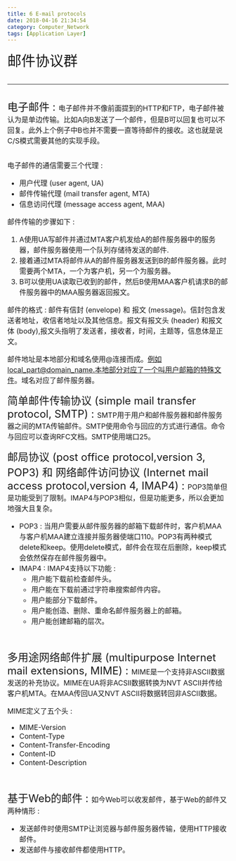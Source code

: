 ```yaml
---
title: 6 E-mail protocols
date: 2018-04-16 21:34:54
category: Computer_Network
tags: [Application Layer]
---
```

<font size=6>邮件协议群
<!--more-->

---
<font size=5>电子邮件 : 
<font size=3>电子邮件并不像前面提到的HTTP和FTP，电子邮件被认为是单边传输。比如A向B发送了一个邮件，但是B可以回复也可以不回复。此外上个例子中B也并不需要一直等待邮件的接收。这也就是说C/S模式需要其他的实现手段。

电子邮件的通信需要三个代理 : 
- 用户代理 (user agent, UA)
- 邮件传输代理 (mail transfer agent, MTA)
- 信息访问代理 (message access agent, MAA)

邮件传输的步骤如下 : 
1. A使用UA写邮件并通过MTA客户机发给A的邮件服务器中的服务器，邮件服务器使用一个队列存储待发送的邮件.
2. 接着通过MTA将邮件从A的邮件服务器发送到B的邮件服务器。此时需要两个MTA，一个为客户机，另一个为服务器。
3. B可以使用UA读取已收到的邮件，然后B使用MAA客户机请求B的邮件服务器中的MAA服务器返回报文。

邮件的格式 : 邮件有信封 (envelope) 和 报文 (message)。信封包含发送者地址，收信者地址以及其他信息。报文有报文头 (header) 和报文体 (body),报文头指明了发送者，接收者，时间，主题等，信息体是正文。

邮件地址是本地部分和域名使用@连接而成。例如local_part@domain_name.本地部分对应了一个叫用户邮箱的特殊文件。域名对应了邮件服务器。
<br/>

<font size=5>简单邮件传输协议 (simple mail transfer protocol, SMTP) : 
<font size=3>SMTP用于用户和邮件服务器和邮件服务器之间的MTA传输邮件。SMTP使用命令与回应的方式进行通信。命令与回应可以查询RFC文档。SMTP使用端口25。
<br/>

<font size=5>邮局协议 (post office protocol,version 3, POP3) 和 网络邮件访问协议 (Internet mail access protocol,version 4, IMAP4) : 
<font size=3>POP3简单但是功能受到了限制。IMAP4与POP3相似，但是功能更多，所以会更加地强大且复杂。
- POP3 : 当用户需要从邮件服务器的邮箱下载邮件时，客户机MAA与客户机MAA建立连接并服务器使端口110。POP3有两种模式delete和keep。使用delete模式，邮件会在现在后删除，keep模式会依然保存在邮件服务器中。
- IMAP4 : IMAP4支持以下功能 : 
    - 用户能下载前检查邮件头。
    - 用户能在下载前通过字符串搜索邮件内容。
    - 用户能部分下载邮件。
    - 用户能创造、删除、重命名邮件服务器上的邮箱。
    - 用户能创建邮箱的层次。
<br/>

<font size=5>多用途网络邮件扩展 (multipurpose Internet mail extensions, MIME) : 
<font size=3>MIME是一个支持非ASCII数据发送的补充协议。MIME在UA将非ACSII数据转换为NVT ASCII并传给客户机MTA。在MAA传回UA又NVT ASCII将数据转回非ASCII数据。

MIME定义了五个头 : 
- MIME-Version
- Content-Type
- Content-Transfer-Encoding
- Content-ID
- Content-Description
<br/>

<font size=5>基于Web的邮件 : 
<font size=3>如今Web可以收发邮件，基于Web的邮件又两种情形 : 
- 发送邮件时使用SMTP让浏览器与邮件服务器传输，使用HTTP接收邮件。
- 发送邮件与接收邮件都使用HTTP。

